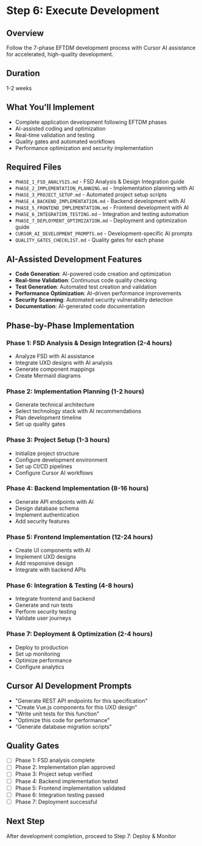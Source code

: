 # Step 6: Execute Development

## Overview
Follow the 7-phase EFTDM development process with Cursor AI assistance for accelerated, high-quality development.

## Duration
1-2 weeks

## What You'll Implement
- Complete application development following EFTDM phases
- AI-assisted coding and optimization
- Real-time validation and testing
- Quality gates and automated workflows
- Performance optimization and security implementation

## Required Files
- `PHASE_1_FSD_ANALYSIS.md` - FSD Analysis & Design Integration guide
- `PHASE_2_IMPLEMENTATION_PLANNING.md` - Implementation planning with AI
- `PHASE_3_PROJECT_SETUP.md` - Automated project setup scripts
- `PHASE_4_BACKEND_IMPLEMENTATION.md` - Backend development with AI
- `PHASE_5_FRONTEND_IMPLEMENTATION.md` - Frontend development with AI
- `PHASE_6_INTEGRATION_TESTING.md` - Integration and testing automation
- `PHASE_7_DEPLOYMENT_OPTIMIZATION.md` - Deployment and optimization guide
- `CURSOR_AI_DEVELOPMENT_PROMPTS.md` - Development-specific AI prompts
- `QUALITY_GATES_CHECKLIST.md` - Quality gates for each phase

## AI-Assisted Development Features
- **Code Generation**: AI-powered code creation and optimization
- **Real-time Validation**: Continuous code quality checking
- **Test Generation**: Automated test creation and validation
- **Performance Optimization**: AI-driven performance improvements
- **Security Scanning**: Automated security vulnerability detection
- **Documentation**: AI-generated code documentation

## Phase-by-Phase Implementation

### Phase 1: FSD Analysis & Design Integration (2-4 hours)
- Analyze FSD with AI assistance
- Integrate UXD designs with AI analysis
- Generate component mappings
- Create Mermaid diagrams

### Phase 2: Implementation Planning (1-2 hours)
- Generate technical architecture
- Select technology stack with AI recommendations
- Plan development timeline
- Set up quality gates

### Phase 3: Project Setup (1-3 hours)
- Initialize project structure
- Configure development environment
- Set up CI/CD pipelines
- Configure Cursor AI workflows

### Phase 4: Backend Implementation (8-16 hours)
- Generate API endpoints with AI
- Design database schema
- Implement authentication
- Add security features

### Phase 5: Frontend Implementation (12-24 hours)
- Create UI components with AI
- Implement UXD designs
- Add responsive design
- Integrate with backend APIs

### Phase 6: Integration & Testing (4-8 hours)
- Integrate frontend and backend
- Generate and run tests
- Perform security testing
- Validate user journeys

### Phase 7: Deployment & Optimization (2-4 hours)
- Deploy to production
- Set up monitoring
- Optimize performance
- Configure analytics

## Cursor AI Development Prompts
- "Generate REST API endpoints for this specification"
- "Create Vue.js components for this UXD design"
- "Write unit tests for this function"
- "Optimize this code for performance"
- "Generate database migration scripts"

## Quality Gates
- [ ] Phase 1: FSD analysis complete
- [ ] Phase 2: Implementation plan approved
- [ ] Phase 3: Project setup verified
- [ ] Phase 4: Backend implementation tested
- [ ] Phase 5: Frontend implementation validated
- [ ] Phase 6: Integration testing passed
- [ ] Phase 7: Deployment successful

## Next Step
After development completion, proceed to Step 7: Deploy & Monitor
